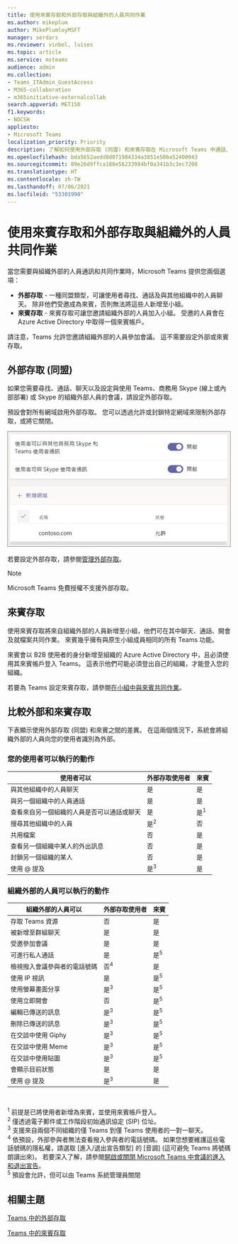 ```yaml
---
title: 使用來賓存取和外部存取與組織外的人員共同作業
ms.author: mikeplum
author: MikePlumleyMSFT
manager: serdars
ms.reviewer: vinbel, luises
ms.topic: article
ms.service: msteams
audience: admin
ms.collection:
- Teams_ITAdmin_GuestAccess
- M365-collaboration
- m365initiative-externalcollab
search.appverid: MET150
f1.keywords:
- NOCSH
appliesto:
- Microsoft Teams
localization_priority: Priority
description: 了解如何使用外部存取 (同盟) 和來賓存取在 Microsoft Teams 中通話、聊天、尋找和新增來自組織外部的使用者。
ms.openlocfilehash: bda5652aedd8d071984334a3851e50ba52400943
ms.sourcegitcommit: 89e26d9ffca180e56233984bf0a341b3c3ec7208
ms.translationtype: HT
ms.contentlocale: zh-TW
ms.lasthandoff: 07/06/2021
ms.locfileid: "53301998"
---
```

# <a name="use-guest-access-and-external-access-to-collaborate-with-people-outside-your-organization"></a>使用來賓存取和外部存取與組織外的人員共同作業

當您需要與組織外部的人員通訊和共同作業時，Microsoft Teams 提供您兩個選項：

- **外部存取** - 一種同盟類型，可讓使用者尋找、通話及與其他組織中的人員聊天。 除非他們受邀成為來賓，否則無法將這些人新增至小組。
- **來賓存取** - 來賓存取可讓您邀請組織外部的人員加入小組。 受邀的人員會在 Azure Active Directory 中取得一個來賓帳戶。

請注意，Teams 允許您邀請組織外部的人員參加會議。 這不需要設定外部或來賓存取。

## <a name="external-access-federation"></a>外部存取 (同盟)

如果您需要尋找、通話、聊天以及設定與使用 Teams、商務用 Skype (線上或內部部署) 或 Skype 的組織外部人員的會議，請設定外部存取。 

預設會對所有網域啟用外部存取。 您可以透過允許或封鎖特定網域來限制外部存取，或將它關閉。

![外部存取設定的螢幕擷取畫面](media/external-access-federation-settings.png)

若要設定外部存取，請參閱[管理外部存取](manage-external-access.md)。 

>[!NOTE]
>Microsoft Teams 免費授權不支援外部存取。

## <a name="guest-access"></a>來賓存取

使用來賓存取將來自組織外部的人員新增至小組，他們可在其中聊天、通話、開會及就檔案共同作業。 來賓幾乎擁有與原生小組成員相同的所有 Teams 功能。

來賓會以 B2B 使用者的身分新增至組織的 Azure Active Directory 中，且必須使用其來賓帳戶登入 Teams。 這表示他們可能必須登出自己的組織，才能登入您的組織。

若要為 Teams 設定來賓存取，請參閱[在小組中與來賓共同作業](/microsoft-365/solutions/collaborate-as-team)。

## <a name="compare-external-and-guest-access"></a>比較外部和來賓存取

下表顯示使用外部存取 (同盟) 和來賓之間的差異。 在這兩個情況下，系統會將組織外部的人員向您的使用者識別為外部。

### <a name="things-your-users-can-do"></a>您的使用者可以執行的動作

| 使用者可以 | 外部存取使用者 | 來賓 |
|---------|-----------------------|--------------------|
| 與其他組織中的人員聊天 | 是 | 是 |
| 與另一個組織中的人員通話 | 是 | 是 |
| 查看來自另一個組織的人員是否可以通話或聊天 | 是 | 是<sup>1</sup> |
| 搜尋其他組織中的人員 | 是<sup>2</sup> | 否 |
| 共用檔案 | 否 | 是 |
| 查看另一個組織中某人的外出訊息 | 否 | 是 |
| 封鎖另一個組織的某人  | 否 | 是 |
| 使用 @ 提及 | 是<sup>3</sup> | 是 |

### <a name="things-people-outside-your-organization-can-do"></a>組織外部的人員可以執行的動作

| 組織外部的人員可以 | 外部存取使用者 | 來賓 |
|---------|-----------------------|--------------------|
| 存取 Teams 資源 | 否 | 是 |
| 被新增至群組聊天 | 是 | 是 |
| 受邀參加會議 | 是 | 是 |
| 可進行私人通話 | 是 | 是<sup>5</sup> |
| 檢視撥入會議參與者的電話號碼 | 否<sup>4</sup> | 是 |
| 使用 IP 視訊 | 是 | 是<sup>5</sup> |
| 使用螢幕畫面分享 | 是<sup>3</sup> | 是<sup>5</sup> |
| 使用立即開會 | 否 | 是<sup>5</sup> |
| 編輯已傳送的訊息 | 是<sup>3</sup> | 是<sup>5</sup> |
| 刪除已傳送的訊息 | 是<sup>3</sup> | 是<sup>5</sup> |
| 在交談中使用 Giphy | 是<sup>3</sup> | 是<sup>5</sup> |
| 在交談中使用 Meme | 是<sup>3</sup> | 是<sup>5</sup> |
| 在交談中使用貼圖 | 是<sup>3</sup> | 是<sup>5</sup> |
| 會顯示目前狀態 | 是 | 是 |
| 使用 @ 提及 | 是<sup>3</sup> | 是 |

<br>

<sup>1</sup> 前提是已將使用者新增為來賓，並使用來賓帳戶登入。<br>
<sup>2</sup> 僅透過電子郵件或工作階段初始通訊協定 (SIP) 位址。<br>
<sup>3</sup> 支援來自兩個不同組織的僅 Teams 到僅 Teams 使用者的一對一聊天。 <br>
<sup>4</sup> 依預設，外部參與者無法查看撥入參與者的電話號碼。 如果您想要維護這些電話號碼的隱私權，請選取 [進入/退出宣告類型] 的 [音調] (這可避免 Teams 將號碼朗讀出來)。 若要深入了解，請參閱[開啟或關閉 Microsoft Teams 中會議的進入和退出宣告](turn-on-or-off-entry-and-exit-announcements-for-meetings-in-teams.md)。 <br>
<sup>5</sup> 預設會允許，但可以由 Teams 系統管理員關閉

## <a name="related-topics"></a>相關主題

[Teams 中的外部存取](manage-external-access.md)

[Teams 中的來賓存取](guest-access.md)
